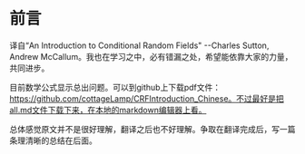 # 前言

译自“An Introduction to Conditional Random Fields" --Charles Sutton, Andrew McCallum。我也在学习之中，必有错漏之处，希望能依靠大家的力量，共同进步。

目前数学公式显示总出问题。可以到github上下载pdf文件：https://github.com/cottageLamp/CRFIntroduction_Chinese。不过最好是把all.md文件下载下来，在本地的markdown编辑器上看。

总体感觉原文并不是很好理解，翻译之后也不好理解。争取在翻译完成后，写一篇条理清晰的总结在后面。

